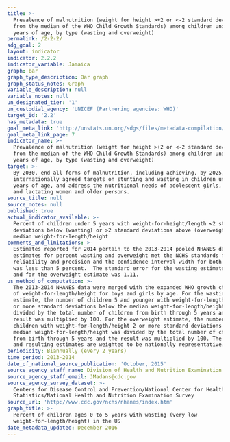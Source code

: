 ```yaml
---
title: >-
  Prevalence of malnutrition (weight for height >+2 or <-2 standard deviation
  from the median of the WHO Child Growth Standards) among children under 5
  years of age, by type (wasting and overweight)
permalink: /2-2-2/
sdg_goal: 2
layout: indicator
indicator: 2.2.2
indicator_variable: Jamaica
graph: bar
graph_type_description: Bar graph
graph_status_notes: Graph
variable_description: null
variable_notes: null
un_designated_tier: '1'
un_custodial_agency: 'UNICEF (Partnering agencies: WHO)'
target_id: '2.2'
has_metadata: true
goal_meta_link: 'http://unstats.un.org/sdgs/files/metadata-compilation/Metadata-Goal-2.pdf'
goal_meta_link_page: 7
indicator_name: >-
  Prevalence of malnutrition (weight for height >+2 or <-2 standard deviation
  from the median of the WHO Child Growth Standards) among children under 5
  years of age, by type (wasting and overweight)
target: >-
  By 2030, end all forms of malnutrition, including achieving, by 2025, the
  internationally agreed targets on stunting and wasting in children under 5
  years of age, and address the nutritional needs of adolescent girls, pregnant
  and lactating women and older persons.
source_title: null
source_notes: null
published: true
actual_indicator_available: >-
  Percent of children under 5 years with weight-for-height/length <2 standard
  deviations below (wasting) or >2 standard deviations above (overweight) the
  median weight-for-length/height 
comments_and_limitations: >-
  Estimates reported for 2014 pertain to the 2013-2014 pooled NHANES data. The
  estimates for percent wasting and overweight met the NCHS standards for
  reliability and precision and the confidence interval width for both estimates
  was less than 5 percent.  The standard error for the wasting estimate was 0.27
  and for the overweight estimate was 1.11.
us_method_of_computation: >-
  The 2013-2014 NHANES data were merged with the expanded WHO growth chart files
  of weight-for-length/height for boys and girls by age. For the wasting
  estimate, the number of children 5 and younger with weight-for-length/height 2
  or more standard deviations below the median weight-for-length/height was
  divided by the total number of children from birth through 5 years and the
  result was multiplied by 100. For the overweight estimate, the number of
  children with weight-for-length/height 2 or more standard deviations above the
  median weight-for-length/height was divided by the total number of children
  from birth through 5 years and the result was multiplied by 100. The numbers
  and resulting estimates are weighted to be nationally representative.
periodicity: Biannually (every 2 years)
time_period: 2013-2014
date_of_national_source_publication: 'October, 2015'
source_agency_staff_name: Division of Health and Nutrition Examination Survey
source_agency_staff_email: JMadans@cdc.gov
source_agency_survey_dataset: >-
  Centers for Disease Control and Prevention/National Center for Health
  Statistics/National Health and Nutrition Examination Survey
source_url: 'http://www.cdc.gov/nchs/nhanes/index.htm'
graph_title: >-
  Percent of children ages 0 to 5 years with wasting (very low
  weight-for-length/height) in the US
date_metadata_updated: December 2016
---
```

